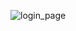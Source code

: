 ![login_page](https://github.com/ImNotMenduina/Login-Nodejs-MYSQL/assets/100011745/e8eb1fba-3ec2-4d05-b870-ccd840cbcb36)

